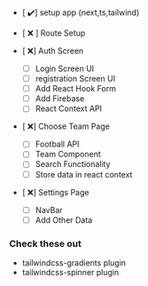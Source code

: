 -  [ :heavy_check_mark:] setup app (next,ts,tailwind)
-  [ :x: ] Route Setup
-  [ :x:] Auth Screen

   -  [ ] Login Screen UI
   -  [ ] registration Screen UI
   -  [ ] Add React Hook Form
   -  [ ] Add Firebase
   -  [ ] React Context API

-  [ :x:] Choose Team Page

   -  [ ] Football API
   -  [ ] Team Component
   -  [ ] Search Functionality
   -  [ ] Store data in react context

-  [ :x:] Settings Page
   -  [ ] NavBar
   -  [ ] Add Other Data

### Check these out

-  tailwindcss-gradients plugin
-  tailwindcss-spinner plugin
